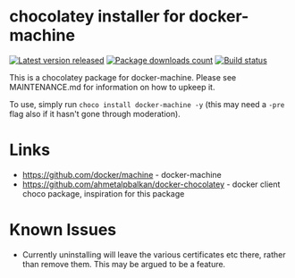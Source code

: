 # chocolatey installer for docker-machine

[![Latest version released](https://img.shields.io/chocolatey/v/docker-machine.svg)](https://chocolatey.org/packages/docker-machine)
[![Package downloads count](https://img.shields.io/chocolatey/dt/docker-machine.svg)](https://chocolatey.org/packages/docker-machine)
[![Build status](https://ci.appveyor.com/api/projects/status/k2by21nax09l3u5j/branch/master?svg=true)](https://ci.appveyor.com/project/StefanScherer/choco-docker-machine-eg7pr/branch/master)

This is a chocolatey package for docker-machine. Please see MAINTENANCE.md
for information on how to upkeep it.

To use, simply run `choco install docker-machine -y` (this may need a `-pre` flag also if it hasn't gone through moderation).

# Links

* https://github.com/docker/machine - docker-machine
* https://github.com/ahmetalpbalkan/docker-chocolatey - docker client choco package, inspiration for this package

# Known Issues

* Currently uninstalling will leave the various certificates etc there, rather than remove them. This may be argued to be a feature.

